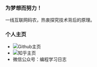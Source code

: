 ### 为梦想而努力！
一线互联网码农，热衷探究技术背后的原理。
### 个人主页
* ![Github主页](https://erberry.github.io/)
* ![知乎主页](https://www.zhihu.com/people/liu-wei-54-20)
* 微信公众号：编程学习日志

<!--
**erberry/erberry** is a ✨ _special_ ✨ repository because its `README.md` (this file) appears on your GitHub profile.

Here are some ideas to get you started:

- 🔭 I’m currently working on ...
- 🌱 I’m currently learning ...
- 👯 I’m looking to collaborate on ...
- 🤔 I’m looking for help with ...
- 💬 Ask me about ...
- 📫 How to reach me: ...
- 😄 Pronouns: ...
- ⚡ Fun fact: ...
-->
